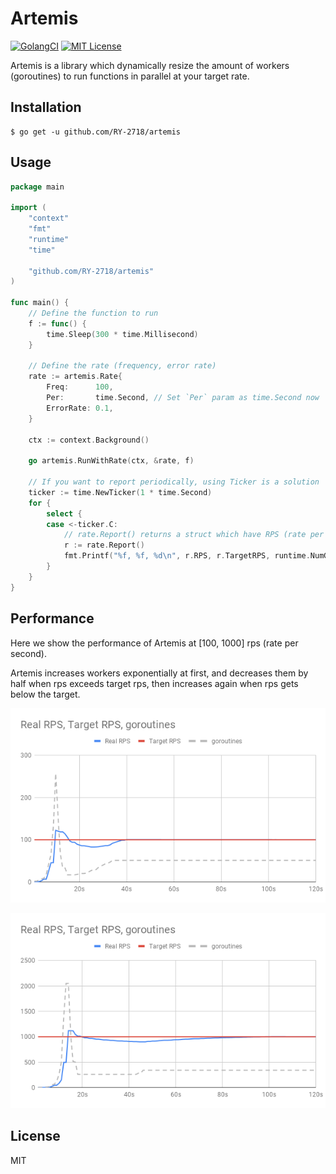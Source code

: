 # Artemis

[![GolangCI](https://golangci.com/badges/github.com/RY-2718/artemis.svg)](https://golangci.com)
[![MIT License](http://img.shields.io/badge/license-MIT-blue.svg?style=flat)](LICENSE)

Artemis is a library which dynamically resize the amount of workers (goroutines)
to run functions in parallel at your target rate.

## Installation

```shell
$ go get -u github.com/RY-2718/artemis
```

## Usage

```go
package main

import (
	"context"
	"fmt"
	"runtime"
	"time"

	"github.com/RY-2718/artemis"
)

func main() {
	// Define the function to run
	f := func() {
		time.Sleep(300 * time.Millisecond)
	}
	
	// Define the rate (frequency, error rate)
	rate := artemis.Rate{
		Freq:      100,
		Per:       time.Second, // Set `Per` param as time.Second now
		ErrorRate: 0.1,
	}

	ctx := context.Background()

	go artemis.RunWithRate(ctx, &rate, f)

    // If you want to report periodically, using Ticker is a solution
	ticker := time.NewTicker(1 * time.Second)
	for {
		select {
		case <-ticker.C:
			// rate.Report() returns a struct which have RPS (rate per second), TargetRPS
			r := rate.Report()
			fmt.Printf("%f, %f, %d\n", r.RPS, r.TargetRPS, runtime.NumGoroutine())
		}
	}
}
```

## Performance

Here we show the performance of Artemis at [100, 1000] rps (rate per second).

Artemis increases workers exponentially at first, 
and decreases them by half when rps exceeds target rps, 
then increases again when rps gets below the target.

![RPS = 100](docs/100.png "RPS = 100")

![RPS = 1000](docs/1000.png "RPS = 1000")

## License

MIT
